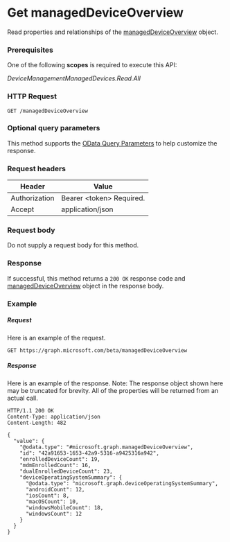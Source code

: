 ﻿# Get managedDeviceOverview
Read properties and relationships of the [managedDeviceOverview](../resources/intune_onboarding_manageddeviceoverview.md) object.
### Prerequisites
One of the following **scopes** is required to execute this API:

*DeviceManagementManagedDevices.Read.All*
### HTTP Request
<!-- {
  "blockType": "ignored"
}
-->
```http
GET /managedDeviceOverview
```

### Optional query parameters
This method supports the [OData Query Parameters](http://graph.microsoft.io/docs/overview/query_parameters) to help customize the response.
### Request headers
|Header|Value|
|---|---|
|Authorization|Bearer &lt;token&gt; Required.|
|Accept|application/json|

### Request body
Do not supply a request body for this method.

### Response
If successful, this method returns a `200 OK` response code and [managedDeviceOverview](../resources/intune_onboarding_manageddeviceoverview.md) object in the response body.

### Example
##### Request
Here is an example of the request.
```http
GET https://graph.microsoft.com/beta/managedDeviceOverview
```

##### Response
Here is an example of the response. Note: The response object shown here may be truncated for brevity. All of the properties will be returned from an actual call.
```http
HTTP/1.1 200 OK
Content-Type: application/json
Content-Length: 482

{
  "value": {
    "@odata.type": "#microsoft.graph.managedDeviceOverview",
    "id": "42a91653-1653-42a9-5316-a9425316a942",
    "enrolledDeviceCount": 19,
    "mdmEnrolledCount": 16,
    "dualEnrolledDeviceCount": 23,
    "deviceOperatingSystemSummary": {
      "@odata.type": "microsoft.graph.deviceOperatingSystemSummary",
      "androidCount": 12,
      "iosCount": 8,
      "macOSCount": 10,
      "windowsMobileCount": 18,
      "windowsCount": 12
    }
  }
}
```



